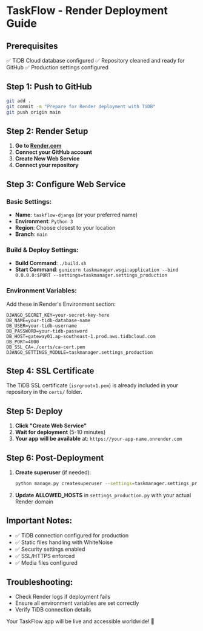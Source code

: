 # TaskFlow - Render Deployment Guide

## Prerequisites
✅ TiDB Cloud database configured
✅ Repository cleaned and ready for GitHub
✅ Production settings configured

## Step 1: Push to GitHub

```bash
git add .
git commit -m "Prepare for Render deployment with TiDB"
git push origin main
```

## Step 2: Render Setup

1. **Go to [Render.com](https://render.com)**
2. **Connect your GitHub account**
3. **Create New Web Service**
4. **Connect your repository**

## Step 3: Configure Web Service

### Basic Settings:
- **Name**: `taskflow-django` (or your preferred name)
- **Environment**: `Python 3`
- **Region**: Choose closest to your location
- **Branch**: `main`

### Build & Deploy Settings:
- **Build Command**: `./build.sh`
- **Start Command**: `gunicorn taskmanager.wsgi:application --bind 0.0.0.0:$PORT --settings=taskmanager.settings_production`

### Environment Variables:
Add these in Render's Environment section:

```
DJANGO_SECRET_KEY=your-secret-key-here
DB_NAME=your-tidb-database-name
DB_USER=your-tidb-username
DB_PASSWORD=your-tidb-password
DB_HOST=gateway01.ap-southeast-1.prod.aws.tidbcloud.com
DB_PORT=4000
DB_SSL_CA=./certs/ca-cert.pem
DJANGO_SETTINGS_MODULE=taskmanager.settings_production
```

## Step 4: SSL Certificate
The TiDB SSL certificate (`isrgrootx1.pem`) is already included in your repository in the `certs/` folder.

## Step 5: Deploy
1. **Click "Create Web Service"**
2. **Wait for deployment** (5-10 minutes)
3. **Your app will be available** at: `https://your-app-name.onrender.com`

## Step 6: Post-Deployment
1. **Create superuser** (if needed):
   ```bash
   python manage.py createsuperuser --settings=taskmanager.settings_production
   ```
   
2. **Update ALLOWED_HOSTS** in `settings_production.py` with your actual Render domain

## Important Notes:
- ✅ TiDB connection configured for production
- ✅ Static files handling with WhiteNoise
- ✅ Security settings enabled
- ✅ SSL/HTTPS enforced
- ✅ Media files configured

## Troubleshooting:
- Check Render logs if deployment fails
- Ensure all environment variables are set correctly
- Verify TiDB connection details

Your TaskFlow app will be live and accessible worldwide! 🚀

